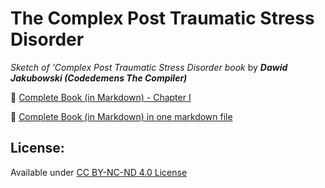 # The Complex Post Traumatic Stress Disorder
*Sketch of 'Complex Post Traumatic Stress Disorder book* by ***Dawid Jakubowski (Codedemens The Compiler)*** 

📖 [Complete Book (in Markdown) - Chapter I](Chapter%201.md.md)

📖 [Complete Book (in Markdown) in one markdown file](Complete.md)

## License:
Available under [CC BY-NC-ND 4.0 License](LICENSE)